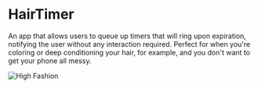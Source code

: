# HairTimer

An app that allows users to queue up timers that will ring upon expiration, notifying the user without any interaction required. Perfect for when you're coloring or deep conditioning your hair, for example, and you don't want to get your phone all messy.

![High Fashion](https://media.giphy.com/media/A5pcWMMIEO95S/giphy.gif)
